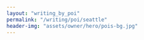 ```yaml
---
layout: "writing_by_poi"
permalink: "/writing/poi/seattle"
header-img: "assets/owner/hero/pois-bg.jpg"
---
```

